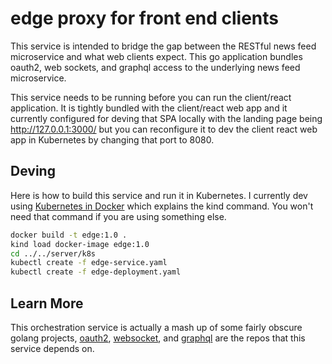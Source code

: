 # edge proxy for front end clients

This service is intended to bridge the gap between the RESTful news feed microservice and what web clients expect. This go application bundles oauth2, web sockets, and graphql access to the underlying news feed microservice.

This service needs to be running before you can run the client/react application. It is tightly bundled with the client/react web app and it currently configured for deving that SPA locally with the landing page being http://127.0.0.1:3000/ but you can reconfigure it to dev the client react web app in Kubernetes by changing that port to 8080.

## Deving

Here is how to build this service and run it in Kubernetes. I currently dev using [Kubernetes in Docker](https://kind.sigs.k8s.io/) which explains the kind command. You won't need that command if you are using something else.

```bash
docker build -t edge:1.0 .
kind load docker-image edge:1.0
cd ../../server/k8s
kubectl create -f edge-service.yaml
kubectl create -f edge-deployment.yaml
```

## Learn More

This orchestration service is actually a mash up of some fairly obscure golang projects, [oauth2](https://github.com/go-oauth2/oauth2/), [websocket](https://github.com/gorilla/websocket), and [graphql](https://github.com/graphql-go/graphql) are the repos that this service depends on.